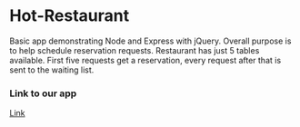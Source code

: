 # Hot-Restaurant
Basic app demonstrating Node and Express with jQuery. Overall purpose is to help schedule reservation requests. Restaurant has just 5 tables available. First five requests get a reservation, every request after that is sent to the waiting list.

### Link to our app
[Link](https://andreapinillos.github.io/Hot-Restaurant/)